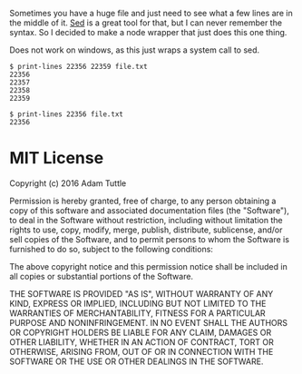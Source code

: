 Sometimes you have a huge file and just need to see what a few lines are in the middle of it. [Sed](http://linux.die.net/man/1/sed) is a great tool for that, but I can never remember the syntax. So I decided to make a node wrapper that just does this one thing.

Does not work on windows, as this just wraps a system call to sed.

```
$ print-lines 22356 22359 file.txt
22356
22357
22358
22359
```

```
$ print-lines 22356 file.txt
22356
```

# MIT License

Copyright (c) 2016 Adam Tuttle


Permission is hereby granted, free of charge, to any person obtaining a copy of this software and associated documentation files (the "Software"), to deal in the Software without restriction, including without limitation the rights to use, copy, modify, merge, publish, distribute, sublicense, and/or sell copies of the Software, and to permit persons to whom the Software is furnished to do so, subject to the following conditions:

The above copyright notice and this permission notice shall be included in all copies or substantial portions of the Software.

THE SOFTWARE IS PROVIDED "AS IS", WITHOUT WARRANTY OF ANY KIND, EXPRESS OR IMPLIED, INCLUDING BUT NOT LIMITED TO THE WARRANTIES OF MERCHANTABILITY, FITNESS FOR A PARTICULAR PURPOSE AND NONINFRINGEMENT. IN NO EVENT SHALL THE AUTHORS OR COPYRIGHT HOLDERS BE LIABLE FOR ANY CLAIM, DAMAGES OR OTHER LIABILITY, WHETHER IN AN ACTION OF CONTRACT, TORT OR OTHERWISE, ARISING FROM, OUT OF OR IN CONNECTION WITH THE SOFTWARE OR THE USE OR OTHER DEALINGS IN THE SOFTWARE.
